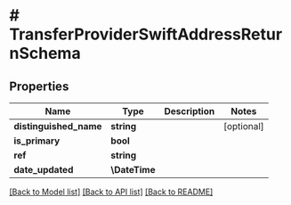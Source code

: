 # # TransferProviderSwiftAddressReturnSchema

## Properties

Name | Type | Description | Notes
------------ | ------------- | ------------- | -------------
**distinguished_name** | **string** |  | [optional]
**is_primary** | **bool** |  |
**ref** | **string** |  |
**date_updated** | **\DateTime** |  |

[[Back to Model list]](../../README.md#models) [[Back to API list]](../../README.md#endpoints) [[Back to README]](../../README.md)
